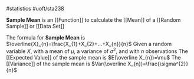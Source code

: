 #statistics 
#uoft/sta238 

**Sample Mean** is an [[Function]] to calculate the [[Mean]] of a [[Random Sample]] or [[Data Set]]


The formula for **Sample Mean** is $\overline{X}_{n}=\frac{X_{1}+X_{2}+...+X_{n}}{n}$
	Given a random variable $X$, with a mean of $\mu$, a variance of $\sigma^{2}$, and with $n$ observations
	The [[Expected Value]] of the sample mean is $E(\overline X_{n})=\mu$
	The [[Variance]] of the sample mean is $Var(\overline X_{n})=\frac{\sigma^{2}}{n}$ 

